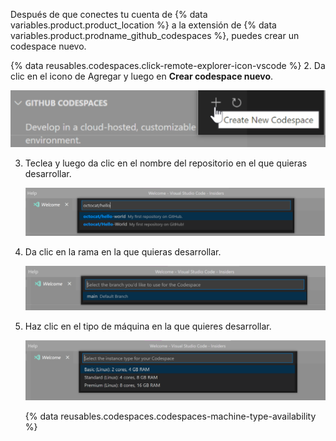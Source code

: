 Después de que conectes tu cuenta de {% data variables.product.product_location %} a la extensión de {% data variables.product.prodname_github_codespaces %}, puedes crear un codespace nuevo.

{% data reusables.codespaces.click-remote-explorer-icon-vscode %}
2. Da clic en el icono de Agregar y luego en **Crear codespace nuevo**.

   ![La opciòn de crear un codespace nuevo en {% data variables.product.prodname_codespaces %}](/assets/images/help/codespaces/create-codespace-vscode.png)

3. Teclea y luego da clic en el nombre del repositorio en el que quieras desarrollar.

   ![Buscar un repositorio para crear un {% data variables.product.prodname_codespaces %} nuevo](/assets/images/help/codespaces/choose-repository-vscode.png)

4. Da clic en la rama en la que quieras desarrollar.

   ![Buscar una rama para crear un {% data variables.product.prodname_codespaces %} nuevo](/assets/images/help/codespaces/choose-branch-vscode.png)

5. Haz clic en el tipo de máquina en la que quieres desarrollar.

   ![Tipos de instancia para un {% data variables.product.prodname_codespaces %} nuevo](/assets/images/help/codespaces/choose-sku-vscode.png)

   {% data reusables.codespaces.codespaces-machine-type-availability %}
